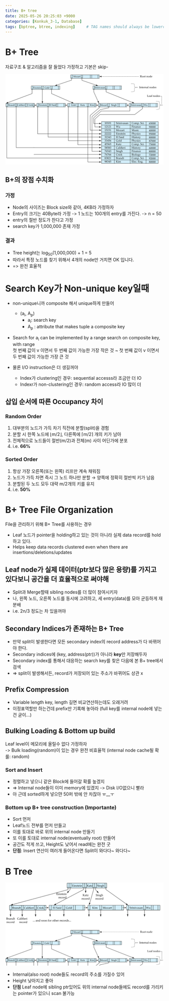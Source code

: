 ```yaml
---
title: B+ tree
date: 2025-05-26 20:25:03 +9000
categories: [Konkuk_3-1, Database]
tags: [bptree, btree, indexing]     # TAG names should always be lowercase
---
```


B+ Tree
=
자료구조 & 알고리즘을 잘 들었다 가정하고 기본은 skip-

![Bptree.png](../assets/Konkuk_3-1/Database/Post_13/Bptree.png)

B+의 장점 수치화
--

### 가정
- Node의 사이즈는 Block size와 같아, 4KB라 가정하자
- Entry의 크기는 40Byte라 가정 -> 1 노드는 100개의 entry를 가진다. -> n = 50
- entry의 절반 정도가 찬다고 가정
- search key가 1,000,000 존재 가정

### 결과
- Tree height는 log<sub>50</sub>(1,000,000) + 1 = 5
- 따라서 특정 노드를 찾기 위해서 4개의 node만 거치면 OK 입니다. 
- => 완전 효율적

Search Key가 Non-unique key일때
==

- non-unique니까 composite 해서 unique하게 만들어
  - (a<sub>i</sub>, A<sub>p</sub>)
    - a<sub>i</sub>: search key
    - A<sub>p</sub> : attribute that makes tuple a composite key

- Search for a<sub>i</sub> can be implemented by a range search on composite key, with range </br>첫 번째 값이 v 이면서 두 번째 값이 가능한 가장 작은 것 ~ 첫 번째 값이 v 이면서 두 번째 값이 가능한 가장 큰 것
- 물론 I/O instruction은 더 생길꺼야
  - Index가 clustering인 경우: sequential accesss라 조금만 더 IO
  - Indexr가 non-clustering인 경우: random access라 IO 많이 더

삽입 순서에 따른 Occupancy 차이
--

### Random Order
1. 대부분의 노드가 가득 차기 직전에 분할(split)을 경험 
2. 분할 시 한쪽 노드에 ⌊m/2⌋, 다른쪽에 ⌈m/2⌉ 개의 키가 남아
3. 전체적으로 노드들이 절반(m/2)과 전체(m) 사이 어딘가에 분포
4. i.e. **66%**

### Sorted Order
1. 항상 가장 오른쪽(또는 왼쪽) 리프만 계속 채워짐
2. 노드가 가득 차면 즉시 그 노드 하나만 분할 → 양쪽에 정확히 절반씩 키가 남음
3. 분할된 두 노드 모두 대략 m/2개의 키를 유지
4. i.e. **50%**

B+ Tree File Organization
==

File을 관리하기 위해 B+ Tree를 사용하는 경우
- Leaf 노드가 pointer을 holding하고 있는 것이 아니라 실제 data record를 hold하고 있다. 
- Helps keep data records clustered even when there are insertions/deletions/updates

Leaf node가 실제 데이터(ptr보다 많은 용량)를 가지고 있다보니 공간을 더 효율적으로 써야해
--

- Split과 Merge할때 sibling nodes를 더 많이 참여시키자
- 나, 왼쪽 노드, 오른쪽 노드를 동시에 고려하고, 세 entry(data)를 모아 균등하게 재분배
- i.e. 2n/3 정도는 차 있을꺼야

Secondary Indices가 존재하는 B+ Tree
--

- 만약 split이 발생한다면 모든 secondary index의 record address가 다 바뀌어야 한다. 
- Secondary indices에 (key, address(ptr))가 아니라 **key**만 저장해두자
- Secondary index를 통해서 대응하는 search key를 찾은 다음에 본 B+ tree에서 검색
- => split이 발생해서든, record가 저장되어 있는 주소가 바뀌어도 상관 x

Prefix Compression
--

- Variable length key, length 길면 비교연산하는데도 오래거려
- 이정표역할만 하는건데 prefix만 기록해 놓아라 (full key를 internal node에 넣는건 굳이...)

Bulking Loading & Bottom up build
--

Leaf level이 메모리에 올릴수 없다 가정하자<br>
-> Bulk loading(random)이 있는 경우 완전 비효율적 (internal node cache될 확룰: random) 

### Sort and Insert

- 정렬하고 넣으니 같은 Block에 들어갈 확률 높겠지
- => Internal node들이 이미 memory에 있겠지 -> Disk I/O없으니 빨라
- 아 근데 sorted하게 넣으먄 50퍼 밖에 안 차잖아 ㅠ__ㅜ

### Bottom up B+ tree construction (Importante)

- Sort 먼저
- Leaf노드 전부를 먼저 만들고
- 이를 토대로 바로 위의 internal node 만들기
- 또 이를 토대로 internal node(eventually root) 만들어
- 공간도 적게 쓰고, Height도 낮어서 read에는 완전 굿
- **단점**: Insert 연산이 여러개 들어온다면 Split이 와다다~ 와다다~

B Tree
==

![Btree.png](../assets/Konkuk_3-1/Database/Post_13/Btree.png)

- Internal(also root) node들도 record의 주소를 가질수 있어
- Height 낮아지고 좋아
- **단점** Leaf node에 sibling ptr있어도 위의 internal node들에도 record를 가리키는 pointer가 있으니 scan 불가능
